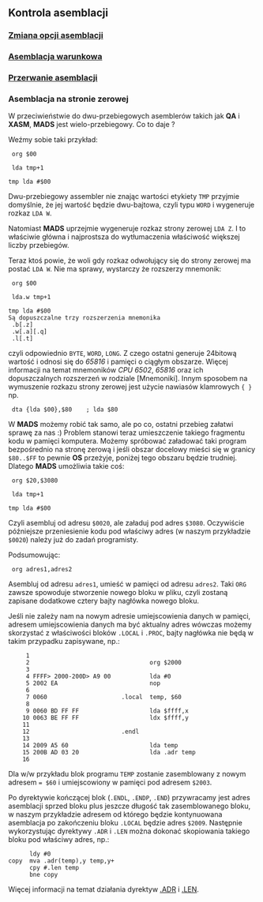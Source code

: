 ## Kontrola asemblacji

### [Zmiana opcji asemblacji](../pseudo-rozkazy/#opt)

### [Asemblacja warunkowa](../dyrektywy/#if_else)

### [Przerwanie asemblacji](../dyrektywy/#error)

### Asemblacja na stronie zerowej

W przeciwieństwie do dwu-przebiegowych asemblerów takich jak **QA** i **XASM**, **MADS** jest wielo-przebiegowy. Co to daje ?

Weźmy sobie taki przykład:

```
 org $00

 lda tmp+1

tmp lda #$00
```

Dwu-przebiegowy assembler nie znając wartości etykiety `TMP` przyjmie domyślnie, że jej wartość będzie dwu-bajtowa, czyli typu `WORD` i wygeneruje rozkaz `LDA W`.

Natomiast **MADS** uprzejmie wygeneruje rozkaz strony zerowej `LDA Z`. I to właściwie główna i najprostsza do wytłumaczenia właściwość większej liczby przebiegów.

Teraz ktoś powie, że woli gdy rozkaz odwołujący się do strony zerowej ma postać `LDA W`. Nie ma sprawy, wystarczy że rozszerzy mnemonik:

```
 org $00

 lda.w tmp+1

tmp lda #$00
Są dopuszczalne trzy rozszerzenia mnemonika
 .b[.z]
 .w[.a][.q]
 .l[.t]
```

czyli odpowiednio `BYTE`, `WORD`, `LONG`. Z czego ostatni generuje 24bitową wartość i odnosi się do *65816* i pamięci o ciągłym obszarze. Więcej informacji na temat mnemoników *CPU 6502*, *65816* oraz ich dopuszczalnych rozszerzeń w rodziale [Mnemoniki].
Innym sposobem na wymuszenie rozkazu strony zerowej jest użycie nawiasów klamrowych `{ }` np.

```
 dta {lda $00},$80    ; lda $80
```

W **MADS** możemy robić tak samo, ale po co, ostatni przebieg załatwi sprawę za nas :) Problem stanowi teraz umieszczenie takiego fragmentu kodu w pamięci komputera. Możemy spróbować załadować taki program bezpośrednio na stronę zerową i jeśli obszar docelowy mieści się w granicy `$80..$FF` to pewnie **OS** przeżyje, poniżej tego obszaru będzie trudniej.
Dlatego **MADS** umożliwia takie coś:

```
 org $20,$3080

 lda tmp+1

tmp lda #$00
```

Czyli asembluj od adresu `$0020`, ale załaduj pod adres `$3080`. Oczywiście późniejsze przeniesienie kodu pod właściwy adres (w naszym przykładzie `$0020`) należy już do zadań programisty.

Podsumowując:

```
 org adres1,adres2
```

Asembluj od adresu `adres1`, umieść w pamięci od adresu `adres2`. Taki `ORG` zawsze spowoduje stworzenie nowego bloku w pliku, czyli zostaną zapisane dodatkowe cztery bajty nagłówka nowego bloku.

Jeśli nie zależy nam na nowym adresie umiejscowienia danych w pamięci, adresem umiejscowienia danych ma być aktualny adres wówczas możemy skorzystać z właściwości bloków `.LOCAL` i `.PROC`, bajty nagłówka nie będą w takim przypadku zapisywane, np.:

```none
     1
     2                                  org $2000
     3
     4 FFFF> 2000-200D> A9 00           lda #0
     5 2002 EA                          nop
     6
     7 0060                     .local  temp, $60
     8
     9 0060 BD FF FF                    lda $ffff,x
    10 0063 BE FF FF                    ldx $ffff,y
    11
    12                          .endl
    13
    14 2009 A5 60                       lda temp
    15 200B AD 03 20                    lda .adr temp
    16
```

Dla w/w przykładu blok programu `TEMP` zostanie zasemblowany z nowym adresem `= $60` i umiejscowiony w pamięci pod adresem `$2003`.

Po dyrektywie kończącej blok (`.ENDL`, `.ENDP`, `.END`) przywracamy jest adres asemblacji sprzed bloku plus jeszcze długość tak zasemblowanego bloku, w naszym przykładzie adresem od którego będzie kontynuowana asemblacja po zakończeniu bloku `.LOCAL` będzie adres `$2009`.
Następnie wykorzystując dyrektywy `.ADR` i `.LEN` można dokonać skopiowania takiego bloku pod właściwy adres, np.:

```
      ldy #0
copy  mva .adr(temp),y temp,y+
      cpy #.len temp
      bne copy
```

Więcej informacji na temat działania dyrektyw [.ADR](#d_adr) i [.LEN](#d_len).

